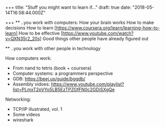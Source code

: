 
+++
title: "Stuff you might want to learn if..."
draft: true
date: "2018-05-14T16:58:44.000Z"

+++
** ..you work with computers:
How your brain works
How to make decisions
How to learn [https://www.coursera.org/learn/learning-how-to-learn]
How to be effective [https://www.youtube.com/watch?v=QXN35r2_20s]
Good things other people have already figured out

** ..you work with other people in technology

How computers work:

 * From nand to tetris (book + coursera)
 * Computer systems: a programmers perspective
 * GDB: https://beej.us/guide/bggdb/
 * Assembly vidoes:
   https://www.youtube.com/playlist?list=PLmxT2pVYo5LB5EzTPZGfFN0c2GDiSXgQe

Networking:

 * TCP/IP illustrated, vol. 1
 * Some videos
 * wireshark
